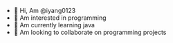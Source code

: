 - 👋 Hi, Am @iyang0123
- 👀 Am interested in programming
- 🌱 Am currently learning java
- 💞️ Am looking to collaborate on programming projects
<!---
iyang0123/iyang0123 is a ✨ special ✨ repository because its `README.md` (this file) appears on your GitHub profile.
You can click the Preview link to take a look at your changes.
--->
